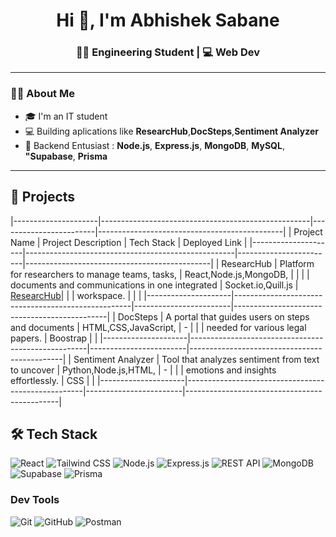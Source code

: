 <h1 align="center">Hi 👋, I'm Abhishek Sabane</h1>
<h3 align="center">🧑‍🎓 Engineering Student | 💻 Web Dev</h3>

---

### 👨‍💻 About Me

- 🎓 I'm an IT student  
- 💻 Building aplications like **ResearcHub**,**DocSteps**,**Sentiment Analyzer**   
- 🧠 Backend Entusiast : **Node.js**, **Express.js**, **MongoDB**, **MySQL**, **"Supabase**, **Prisma**   

---

## 🚀 Projects

|---------------------|----------------------------------------------------|------------------------|----------------------------------------------|
| Project Name        | Project Description                                |       Tech Stack       | Deployed Link                                |
|---------------------|----------------------------------------------------|------------------------|----------------------------------------------|
| ResearcHub          | Platform for researchers to manage teams, tasks,   | React,Node.js,MongoDB, |                                              |
|                     | documents and communications in one integrated     | Socket.io,Quill.js     | [ResearcHub](https://example.com/project-one)|
|                     | workspace.                                         |                        |                                              |
|---------------------|----------------------------------------------------|------------------------|----------------------------------------------|
| DocSteps            | A portal that guides users on steps and documents  |   HTML,CSS,JavaScript, |                    -                         |
|                     | needed for various legal papers.                   |       Boostrap         |                                              |
|---------------------|----------------------------------------------------|------------------------|----------------------------------------------|
| Sentiment Analyzer  | Tool that analyzes sentiment from text to uncover  |  Python,Node.js,HTML,  |                    -                         | 
|                     | emotions and insights effortlessly.                |          CSS           |                                              |
|---------------------|----------------------------------------------------|------------------------|----------------------------------------------|







## 🛠️ Tech Stack

![React](https://img.shields.io/badge/React-20232A?style=for-the-badge&logo=react&logoColor=61DAFB)
![Tailwind CSS](https://img.shields.io/badge/Tailwind_CSS-38B2AC?style=for-the-badge&logo=tailwind-css&logoColor=white)
![Node.js](https://img.shields.io/badge/Node.js-339933?style=for-the-badge&logo=nodedotjs&logoColor=white)
![Express.js](https://img.shields.io/badge/Express.js-000000?style=for-the-badge&logo=express&logoColor=white)
![REST API](https://img.shields.io/badge/REST_API-FF6C37?style=for-the-badge&logo=fastapi&logoColor=white)
![MongoDB](https://img.shields.io/badge/MongoDB-4EA94B?style=for-the-badge&logo=mongodb&logoColor=white)
![Supabase](https://img.shields.io/badge/Supabase-3ECF8E?style=for-the-badge&logo=supabase&logoColor=white)
![Prisma](https://img.shields.io/badge/Prisma-2D3748?style=for-the-badge&logo=prisma&logoColor=white)

### Dev Tools
![Git](https://img.shields.io/badge/Git-F05032?style=for-the-badge&logo=git&logoColor=white)
![GitHub](https://img.shields.io/badge/GitHub-181717?style=for-the-badge&logo=github&logoColor=white)
![Postman](https://img.shields.io/badge/Postman-FF6C37?style=for-the-badge&logo=postman&logoColor=white)




<!--
##                                                                  Hi there 👋
**sabaneabhishek0110/sabaneabhishek0110** is a ✨ _special_ ✨ repository because its `README.md` (this file) appears on your GitHub profile.

Here are some ideas to get you started:

- 🔭 I’m currently working on ...
- 🌱 I’m currently learning ...
- 👯 I’m looking to collaborate on ...
- 🤔 I’m looking for help with ...
- 💬 Ask me about ...
- 📫 How to reach me: ...
- 😄 Pronouns: ...
- ⚡ Fun fact: ...
-->
